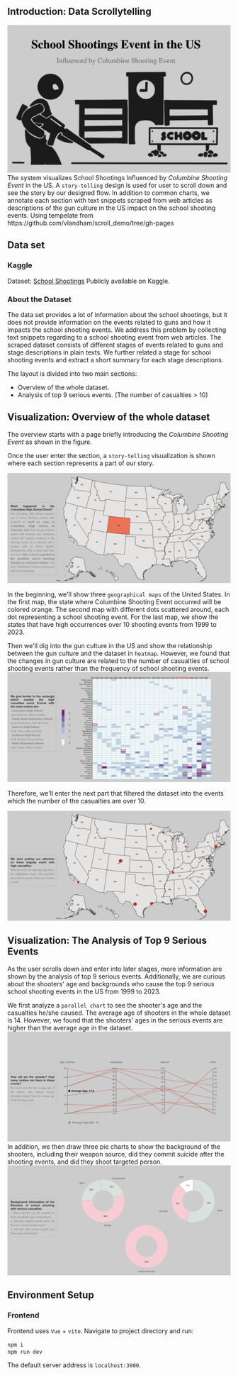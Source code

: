 ## Introduction: Data Scrollytelling
<img src="./clrchen/data/start.png" alt="drawing" width="auto"/>
The system visualizes School Shootings Influenced by <em>Columbine Shooting Event</em> in the US.
A <code>story-telling</code> design is used for user to scroll down and see the story by our designed flow.
In addition to common charts, we annotate each section with text snippets scraped from web articles as descriptions of the gun culture in the US impact on the school shooting events.
Using tempelate from https://github.com/vlandham/scroll_demo/tree/gh-pages

## Data set
### Kaggle
Dataset:  [School Shootings](https://www.kaggle.com/datasets/joebeachcapital/school-shootings)
Publicly available on Kaggle. 

### About the Dataset
The data set provides a lot of information about the school shootings, but it does not provide information on the events related to guns and how it impacts the school shooting events. 
We address this problem by collecting text snippets regarding to a school shooting event from web articles.
The scraped dataset consists of different stages of events related to guns and stage descriptions in plain texts. 
We further related a stage for school shooting events and extract a short summary for each stage descriptions.

The layout is divided into two main sections:
- Overview of the whole dataset.
- Analysis of top 9 serious events. (The number of casualties > 10)

## Visualization: Overview of the whole dataset
The overview starts with a page briefly introducing the *Columbine Shooting Event* as shown in the figure.

Once the user enter the section, a `story-telling` visualization is shown where each section represents a part of our story.

<img src="./clrchen/data/overview.png" alt="drawing" width="auto"/>

In the beginning, we'll show three `geographical maps` of the United States. In the first map, the state where Columbine Shooting Event occurred will be colored orange. The second map with different dots scattered around, each dot representing a school shooting event. For the last map, we show the states that have high occurrences over 10 shooting events from 1999 to 2023.

Then we'll dig into the gun culture in the US and show the relationship between the gun culture and the dataset in `heatmap`. However, we found that the changes in gun culture are related to the number of casualties of school shooting events rather than the frequency of school shooting events.
<img src="./clrchen/data/heatmap.png" alt="drawing" width="auto"/>

Therefore, we'll enter the next part that filtered the dataset into the events which the number of the casualties are over 10.

<img src="./clrchen/data/tragedy_map.png" alt="drawing" width="auto"/>


## Visualization: The Analysis of Top 9 Serious Events

As the user scrolls down and enter into later stages, more information are shown by the analysis of top 9 serious events.
Additionally, we are curious about the shooters' age and backgrounds who cause the top 9 serious school shooting events in the US from 1999 to 2023.

We first analyze a `parallel chart` to see the shooter's age and the casualties he/she caused. The average age of shooters in the whole dataset is 14. However, we found that the shooters' ages in the serious events are higher than the average age in the dataset.
<img src="./clrchen/data/parallel.png" alt="drawing" width="auto"/>
In addition, we then draw three pie charts to show the background of the shooters, including their weapon source, did they commit suicide after the shooting events, and did they shoot targeted person.
<img src="./clrchen/data/pie.png" alt="drawing" width="auto"/>

## Environment Setup

### Frontend
Frontend uses `Vue` + `vite`.
Navigate to project directory and run:
```shell
npm i 
npm run dev
```
The default server address is `localhost:3000`. 




